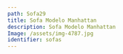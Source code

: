 ```yaml
---
path: Sofa29
title: Sofa Modelo Manhattan
description: Sofa Modelo Manhattan
Image: /assets/img-4787.jpg
identifier: sofas
---
```


